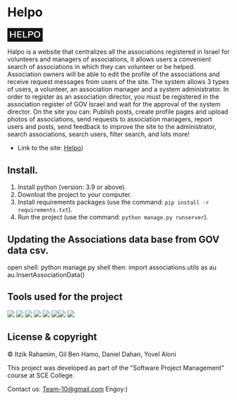 # Helpo

<a href='https://helpo-t10.herokuapp.com//'><img src='ProjectManagement\static\img\Logo.png' type='image' width="80" align ="center"></a>

Halpo is a website that centralizes all the associations registered in Israel for volunteers and managers of associations, it allows users a convenient search of associations in which they can volunteer or be helped.
Association owners will be able to edit the profile of the associations and receive request messages from users of the site.
The system allows 3 types of users, a volunteer, an association manager and a system administrator. In order to register as an association director, you must be registered in the association register of GOV Israel and wait for the approval of the system director.
On the site you can:
Publish posts, create profile pages and upload photos of associations, send requests to association managers, report users and posts, send feedback to improve the site to the administrator, search associations, search users, filter search, and lots more!

- Link to the site: [Helpo](https://helpo-t10.herokuapp.com//))

## Install.

1. Install python (version: 3.9 or above).
2. Downloat the project to your computer. 
3. Install requirements packages (use the command: ```pip install -r requirements.txt```).
4. Run the project (use the command: ```python manage.py runserver```).

## Updating the Associations data base from GOV data csv.
open shell: python manage.py shell
then:       import associations.utils as au
            au.InsertAssociationData()

## Tools used for the project
<a href="https://www.djangoproject.com/"><img height="40" src="https://w7.pngwing.com/pngs/159/366/png-transparent-django-python-computer-icons-logo-python-text-label-rectangle.png"></a> <a href="https://www.python.org/"><img height="40" src="https://d31ezp3r8jwmks.cloudfront.net/6cYH8JcSU5PvVajahP7MtRfc"></a> <a href="https://github.com/"><img height="40" src="https://git-scm.com/images/logos/downloads/Git-Logo-1788C.png"></a> <a href="https://www.jenkins.io/"><img height="40" src="https://e7.pngegg.com/pngimages/815/9/png-clipart-jenkins-docker-continuous-delivery-installation-software-deployment-github-fictional-character-plugin-thumbnail.png"></a> <a href="https://www.atlassian.com/software/jira?&aceid=&adposition=&adgroup=95003645449&campaign=9124878702&creative=542638212647&device=c&keyword=jira&matchtype=e&network=g&placement=&ds_kids=p51242189318&ds_e=GOOGLE&ds_eid=700000001558501&ds_e1=GOOGLE&gclid=CjwKCAjwv-GUBhAzEiwASUMm4i9DEFz5MD6NnG4D6XW4l6Qik9cR3Ynwy9hoQ7uQpda6lMvS6z2pZBoCLhUQAvD_BwE&gclsrc=aw.ds"><img height="40" src="https://www.ambient-it.net/wp-content/uploads/2022/04/Logo-Jira-200x175-2.png"></a> <a href="https://html-css-js.com/"><img height="40" src="https://www.freepnglogos.com/uploads/html5-logo-png/html5-logo-devextreme-multi-purpose-controls-html-javascript-3.png"></a><a href="www.mongodb.com"><img height="40" src="https://toppng.com/uploads/preview/mongo-db-design-mongodb-logo-mongodb-11562879783bwj2cknalk.png"></a> <a href="https://code.visualstudio.com/"><img height="40" src="https://pngset.com/images/vscode-icons-horizontal-label-text-alphabet-word-transparent-png-2658501.png"></a>

## License & copyright

© Itzik Rahamim, Gil Ben Hamo, Daniel Dahan, Yovel Aloni

This project was developed as part of the "Software Project Management" course at SCE College.

Contact us: Team-10@gmail.com
Engoy:)